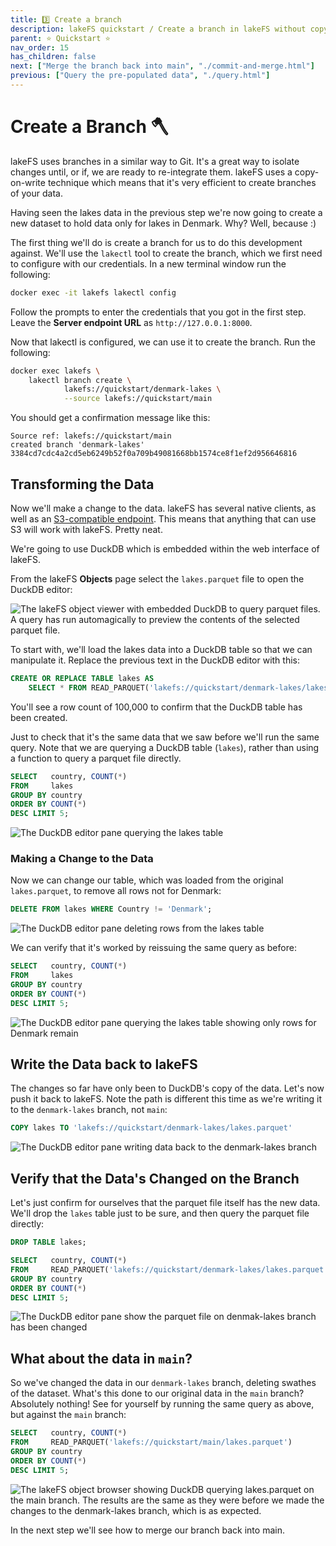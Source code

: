 ```yaml
---
title: 3️⃣ Create a branch
description: lakeFS quickstart / Create a branch in lakeFS without copying data on disk, make a change to the branch, see that the original version of the data is unchanged. 
parent: ⭐ Quickstart ⭐
nav_order: 15
has_children: false
next: ["Merge the branch back into main", "./commit-and-merge.html"]
previous: ["Query the pre-populated data", "./query.html"]
---
```


# Create a Branch 🪓

lakeFS uses branches in a similar way to Git. It's a great way to isolate changes until, or if, we are ready to re-integrate them. lakeFS uses a copy-on-write technique which means that it's very efficient to create branches of your data. 

Having seen the lakes data in the previous step we're now going to create a new dataset to hold data only for lakes in Denmark. Why? Well, because :)

The first thing we'll do is create a branch for us to do this development against. We'll use the `lakectl` tool to create the branch, which we first need to configure with our credentials.  In a new terminal window run the following:

```bash
docker exec -it lakefs lakectl config
```

Follow the prompts to enter the credentials that you got in the first step. Leave the **Server endpoint URL** as `http://127.0.0.1:8000`. 

Now that lakectl is configured, we can use it to create the branch. Run the following:

```bash
docker exec lakefs \
    lakectl branch create \
            lakefs://quickstart/denmark-lakes \
		    --source lakefs://quickstart/main
```

You should get a confirmation message like this:

```
Source ref: lakefs://quickstart/main
created branch 'denmark-lakes' 3384cd7cdc4a2cd5eb6249b52f0a709b49081668bb1574ce8f1ef2d956646816
```

## Transforming the Data

Now we'll make a change to the data. lakeFS has several native clients, as well as an [S3-compatible endpoint](https://docs.lakefs.io/understand/architecture.html#s3-gateway). This means that anything that can use S3 will work with lakeFS. Pretty neat. 

We're going to use DuckDB which is embedded within the web interface of lakeFS. 

From the lakeFS **Objects** page select the `lakes.parquet` file to open the DuckDB editor: 

<img src="/assets/img/quickstart/duckdb-main-01.png" alt="The lakeFS object viewer with embedded DuckDB to query parquet files. A query has run automagically to preview the contents of the selected parquet file." class="quickstart"/>

To start with, we'll load the lakes data into a DuckDB table so that we can manipulate it. Replace the previous text in the DuckDB editor with this: 

```sql
CREATE OR REPLACE TABLE lakes AS 
    SELECT * FROM READ_PARQUET('lakefs://quickstart/denmark-lakes/lakes.parquet');
```

You'll see a row count of 100,000 to confirm that the DuckDB table has been created. 

Just to check that it's the same data that we saw before we'll run the same query. Note that we are querying a DuckDB table (`lakes`), rather than using a function to query a parquet file directly. 

```sql
SELECT   country, COUNT(*)
FROM     lakes
GROUP BY country
ORDER BY COUNT(*) 
DESC LIMIT 5;
```

<img src="/assets/img/quickstart/duckdb-editor-02.png" alt="The DuckDB editor pane querying the lakes table" class="quickstart"/>

### Making a Change to the Data

Now we can change our table, which was loaded from the original `lakes.parquet`, to remove all rows not for Denmark:

```sql
DELETE FROM lakes WHERE Country != 'Denmark';
```

<img src="/assets/img/quickstart/duckdb-editor-03.png" alt="The DuckDB editor pane deleting rows from the lakes table" class="quickstart"/>

We can verify that it's worked by reissuing the same query as before:

```sql
SELECT   country, COUNT(*)
FROM     lakes
GROUP BY country
ORDER BY COUNT(*) 
DESC LIMIT 5;
```


<img src="/assets/img/quickstart/duckdb-editor-04.png" alt="The DuckDB editor pane querying the lakes table showing only rows for Denmark remain" class="quickstart"/>

## Write the Data back to lakeFS

The changes so far have only been to DuckDB's copy of the data. Let's now push it back to lakeFS. Note the path is different this time as we're writing it to the `denmark-lakes` branch, not `main`: 

```sql
COPY lakes TO 'lakefs://quickstart/denmark-lakes/lakes.parquet'
```

<img src="/assets/img/quickstart/duckdb-editor-05.png" alt="The DuckDB editor pane writing data back to the denmark-lakes branch" class="quickstart"/>

## Verify that the Data's Changed on the Branch

Let's just confirm for ourselves that the parquet file itself has the new data. We'll drop the `lakes` table just to be sure, and then query the parquet file directly:

```sql
DROP TABLE lakes;

SELECT   country, COUNT(*)
FROM     READ_PARQUET('lakefs://quickstart/denmark-lakes/lakes.parquet')
GROUP BY country
ORDER BY COUNT(*) 
DESC LIMIT 5;
```

<img src="/assets/img/quickstart/duckdb-editor-06.png" alt="The DuckDB editor pane show the parquet file on denmak-lakes branch has been changed" class="quickstart"/>


## What about the data in `main`?

So we've changed the data in our `denmark-lakes` branch, deleting swathes of the dataset. What's this done to our original data in the `main` branch? Absolutely nothing! See for yourself by running the same query as above, but against the `main` branch:

```sql
SELECT   country, COUNT(*)
FROM     READ_PARQUET('lakefs://quickstart/main/lakes.parquet')
GROUP BY country
ORDER BY COUNT(*) 
DESC LIMIT 5;
```
<img src="/assets/img/quickstart/duckdb-main-02.png" alt="The lakeFS object browser showing DuckDB querying lakes.parquet on the main branch. The results are the same as they were before we made the changes to the denmark-lakes branch, which is as expected." class="quickstart"/>

In the next step we'll see how to merge our branch back into main. 

